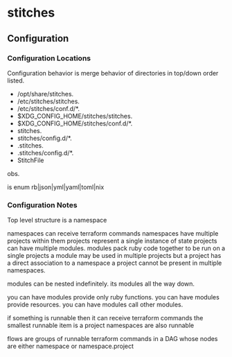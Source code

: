 # stitches

## Configuration

### Configuration Locations

Configuration behavior is merge behavior of directories in top/down order listed.

- /opt/share/stitches.<ext>
- /etc/stitches/stitches.<ext>
- /etc/stitches/conf.d/\*.<ext>
- $XDG_CONFIG_HOME/stitches/stitches.<ext>
- $XDG_CONFIG_HOME/stitches/conf.d/\*.<ext>
- stitches.<ext>
- stitches/config.d/\*.<ext>
- .stitches.<ext>
- .stitches/config.d/\*.<ext>
- StitchFile

obs.

<ext> is enum rb|json|yml|yaml|toml|nix

### Configuration Notes

Top level structure is a namespace

namespaces can receive terraform commands
namespaces have multiple projects within them
projects represent a single instance of state
projects can have multiple modules.
modules pack ruby code together to be run on a single projects
a module may be used in multiple projects but a project has a direct association to a namespace
a project cannot be present in multiple namespaces.

modules can be nested indefinitely.
its modules all the way down.

you can have modules provide only ruby functions.
you can have modules provide resources.
you can have modules call other modules.

if something is runnable then it can receive terraform commands
the smallest runnable item is a project
namespaces are also runnable

flows are groups of runnable terraform commands in a DAG
whose nodes are either namespace or namespace.project

